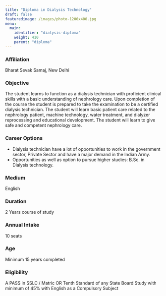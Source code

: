 ```yaml
---
title: "Diploma in Dialysis Technology"
draft: false
featuredimage: /images/photo-1200x400.jpg
menu:
  main:
    identifier: "dialysis-diploma"
    weight: 410
    parent: "diploma"
---
```


### Affiliation

Bharat Sevak Samaj, New Delhi

### Objective

The student learns to function as a dialysis technician with proficient clinical skills with a basic understanding of nephrology care. Upon completion of the course the student is prepared to take the examination to be a certified dialysis technician. The student will learn basic patient care related to the nephrology patient, machine technology, water treatment, and dialyzer reprocessing and educational development. The student will learn to give safe and competent nephrology care.

### Career Options

- Dialysis technician have a lot of opportunities to work in the government sector, Private Sector and have a major demand in the Indian Army.
- Opportunities as well as option to pursue higher studies: B.Sc. in Dialysis technology.

### Medium

English

### Duration

2 Years course of study

### Annual Intake

10 seats

### Age

Minimum 15 years completed

### Eligibility

A PASS in SSLC / Matric OR Tenth Standard of any State Board Study with minimum of 45% with English as a Compulsory Subject
